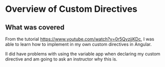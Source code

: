 # Overview of Custom Directives

## What was covered 

From the tutorial https://www.youtube.com/watch?v=0r5QvzjjKDc, I was able to learn how to implement in my own custom directives
in Angular. 

II did have problems with using the variable app when declaring my custom directive
and am going to ask an instructor why this is.